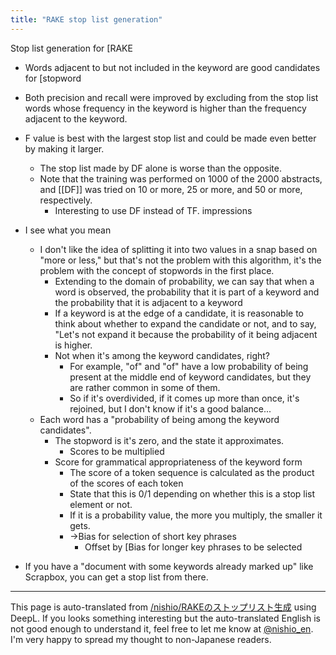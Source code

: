 ```yaml
---
title: "RAKE stop list generation"
---
```


Stop list generation for [RAKE
- Words adjacent to but not included in the keyword are good candidates for [stopword
- Both precision and recall were improved by excluding from the stop list words whose frequency in the keyword is higher than the frequency adjacent to the keyword.
- F value is best with the largest stop list and could be made even better by making it larger.
    - The stop list made by DF alone is worse than the opposite.
    - Note that the training was performed on 1000 of the 2000 abstracts, and [[DF]] was tried on 10 or more, 25 or more, and 50 or more, respectively.
        - Interesting to use DF instead of TF.
impressions
- I see what you mean
    - I don't like the idea of splitting it into two values in a snap based on "more or less," but that's not the problem with this algorithm, it's the problem with the concept of stopwords in the first place.
        - Extending to the domain of probability, we can say that when a word is observed, the probability that it is part of a keyword and the probability that it is adjacent to a keyword
        - If a keyword is at the edge of a candidate, it is reasonable to think about whether to expand the candidate or not, and to say, "Let's not expand it because the probability of it being adjacent is higher.
        - Not when it's among the keyword candidates, right?
            - For example, "of" and "of" have a low probability of being present at the middle end of keyword candidates, but they are rather common in some of them.
            - So if it's overdivided, if it comes up more than once, it's rejoined, but I don't know if it's a good balance...
    - Each word has a "probability of being among the keyword candidates".
        - The stopword is it's zero, and the state it approximates.
            - Scores to be multiplied
        - Score for grammatical appropriateness of the keyword form
            - The score of a token sequence is calculated as the product of the scores of each token
            - State that this is 0/1 depending on whether this is a stop list element or not.
            - If it is a probability value, the more you multiply, the smaller it gets.
            - →Bias for selection of short key phrases
                - Offset by [Bias for longer key phrases to be selected

- If you have a "document with some keywords already marked up" like Scrapbox, you can get a stop list from there.

---
This page is auto-translated from [/nishio/RAKEのストップリスト生成](https://scrapbox.io/nishio/RAKEのストップリスト生成) using DeepL. If you looks something interesting but the auto-translated English is not good enough to understand it, feel free to let me know at [@nishio_en](https://twitter.com/nishio_en). I'm very happy to spread my thought to non-Japanese readers.